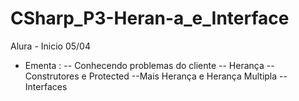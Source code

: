 # CSharp_P3-Heran-a_e_Interface
Alura - Inicio 05/04

- Ementa : 
 -- Conhecendo problemas do cliente
 -- Herança
 -- Construtores e Protected
 --Mais Herança e Herança Multipla
 --Interfaces
